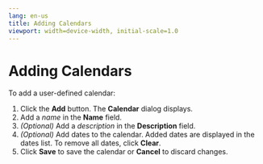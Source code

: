 ```yaml
---
lang: en-us
title: Adding Calendars
viewport: width=device-width, initial-scale=1.0
---
```


# Adding Calendars

To add a user-defined calendar:

1. Click the **Add** button. The **Calendar** dialog displays.
2. Add a _name_ in the **Name** field.
3. _(Optional)_ Add a _description_ in the **Description** field.
4. _(Optional)_ Add dates to the calendar. Added dates are displayed in the dates list. To remove all dates, click **Clear**.
5. Click **Save** to save the calendar or **Cancel** to discard changes.
